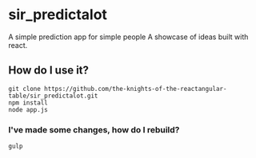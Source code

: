 # sir_predictalot
A simple prediction app for simple people
A showcase of ideas built with react.

## How do I use it?
```
git clone https://github.com/the-knights-of-the-reactangular-table/sir_predictalot.git
npm install
node app.js
```

### I've made some changes, how do I rebuild?
```
gulp
```
